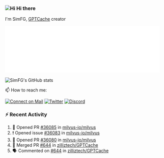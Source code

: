 ### <img src='https://qpluspicture.oss-cn-beijing.aliyuncs.com/6LjjQA/Hi.gif' alt='Hi' width="24"/> Hi there

I'm SimFG, [GPTCache](https://github.com/zilliztech/GPTCache) creator

![Metrics 👋](/metrics.plugin.followup.user.svg)

![SimFG's GitHub stats](https://github-readme-stats.vercel.app/api?username=SimFG&show_icons=true&theme=radical&count_private=true)

📫 How to reach me:

[![Connect on Mail](https://img.shields.io/badge/Ask%20me-anything-1abc9c.svg)](mailto:1142838399@qq.com)
[![Twitter](https://img.shields.io/twitter/follow/FogSim?style=social)](https://twitter.com/FogSim)
[![Discord](https://img.shields.io/discord/1092648432495251507?label=Discord&logo=discord)](https://discord.gg/Q8C6WEjSWV)

### :zap: Recent Activity

<!--START_SECTION:activity-->
1. 💪 Opened PR [#36085](https://github.com/milvus-io/milvus/pull/36085) in [milvus-io/milvus](https://github.com/milvus-io/milvus)
2. ❗️ Opened issue [#36083](https://github.com/milvus-io/milvus/issues/36083) in [milvus-io/milvus](https://github.com/milvus-io/milvus)
3. 💪 Opened PR [#36080](https://github.com/milvus-io/milvus/pull/36080) in [milvus-io/milvus](https://github.com/milvus-io/milvus)
4. 🎉 Merged PR [#644](https://github.com/zilliztech/GPTCache/pull/644) in [zilliztech/GPTCache](https://github.com/zilliztech/GPTCache)
5. 🗣 Commented on [#644](https://github.com/zilliztech/GPTCache/issues/644) in [zilliztech/GPTCache](https://github.com/zilliztech/GPTCache)
<!--END_SECTION:activity-->


